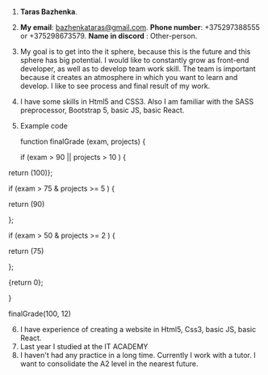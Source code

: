 1. **Taras Bazhenka**.
2. **My email**: bazhenkataras@gmail.com. **Phone number**: +375297388555 or +375298673579. **Name in discord** : Other-person.
3. My goal is to get into the it sphere, because this is the future and this sphere has big potential.
I would like to constantly grow as front-end developer, as well as to develop team work skill. 
The team is important because it creates an atmosphere in which you want to learn and develop. 
I like to see process and final result of my work.
4. I have some skills in Html5 and CSS3. Also I am familiar with the SASS preprocessor, Bootstrap 5, basic JS, basic React.
5. Example code    


   function finalGrade (exam, projects) {
   
   
   if (exam > 90 || projects > 10 ) {
   
   
  return (100)};
  
  
  if (exam > 75 & projects >= 5 ) {
  
  
  return (90)
  
  
  };
  
  
 if (exam > 50 & projects >= 2 ) {
 
 
  return (75)
  
  
 };
 
 
 {return 0};
 
 
  }
  
  
finalGrade(100, 12)


6. I have experience of creating a website in Html5, Css3, basic JS, basic React.
7. Last year I studied at the IT ACADEMY
8. I haven't had any practice in a long time. Currently I work with a tutor. I want to consolidate the A2 level in the nearest future.
